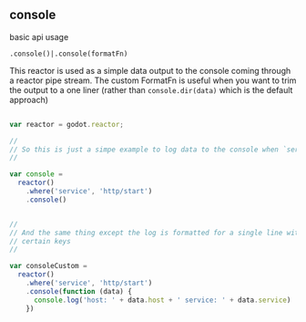 ## console

basic api usage

`.console()|.console(formatFn)`

This reactor is used as a simple data output to the console coming through a reactor pipe
stream. The custom FormatFn is useful when you want to trim the output to a one
liner (rather than `console.dir(data)` which is the default approach)

```js

var reactor = godot.reactor;

//
// So this is just a simpe example to log data to the console when `service = 'http/start'`
//

var console =
  reactor()
    .where('service', 'http/start')
    .console()


//
// And the same thing except the log is formatted for a single line with only
// certain keys
//

var consoleCustom =
  reactor()
    .where('service', 'http/start')
    .console(function (data) {
      console.log('host: ' + data.host + ' service: ' + data.service)
    })

```
